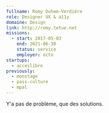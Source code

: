 ```yaml
---
fullname: Romy Duhem-Verdière
role: Designer UX & a11y
domaine: Design
link: http://romy.tetue.net
missions:
  - start: 2017-05-03
    end: 2021-06-30
    status: service
    employer: octo
startups:
  - acceslibre
previously:
  - monstage
  - pass-culture
  - mpal
---
```


Y'a pas de problème, que des solutions.
